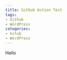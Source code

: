 ```yaml
---
title: GitHub Action Test
tags:
- Github
- WordPress
categories:
- Gitub
- WordPress
---
```


Hello
